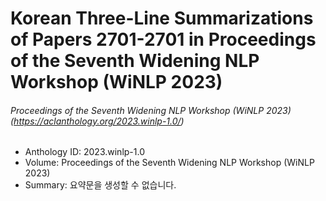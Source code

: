 # Korean Three-Line Summarizations of Papers 2701-2701 in Proceedings of the Seventh Widening NLP Workshop (WiNLP 2023)
###### Proceedings of the Seventh Widening NLP Workshop (WiNLP 2023) (https://aclanthology.org/2023.winlp-1.0/)
- Anthology ID: 2023.winlp-1.0 
- Volume: Proceedings of the Seventh Widening NLP Workshop (WiNLP 2023) 
- Summary: 
    요약문을 생성할 수 없습니다.

